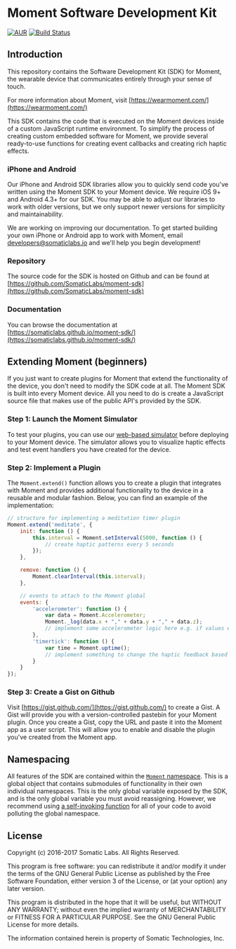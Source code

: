 # Moment Software Development Kit

[![AUR](https://img.shields.io/aur/license/yaourt.svg)](https://github.com/SomaticLabs/moment-sdk/blob/master/LICENSE)
[![Build Status](https://travis-ci.org/SomaticLabs/moment-sdk.svg?branch=master)](https://travis-ci.org/SomaticLabs/moment-sdk)

## Introduction

This repository contains the Software Development Kit (SDK) for Moment, the
wearable device that communicates entirely through your sense of touch.

For more information about Moment, visit [https://wearmoment.com/](https://wearmoment.com/)

This SDK contains the code that is executed on the Moment devices inside of
a custom JavaScript runtime environment. To simplify the process of creating
custom embedded software for Moment, we provide several ready-to-use functions
for creating event callbacks and creating rich haptic effects.

### iPhone and Android
Our iPhone and Android SDK libraries allow you to quickly send code you've
written using the Moment SDK to your Moment device. We require iOS 9+ and
Android 4.3+ for our SDK. You may be able to adjust our libraries to work with
older versions, but we only support newer versions for simplicity and
maintainability.

We are working on improving our documentation. To get started building your
own iPhone or Android app to work with Moment, email developers@somaticlabs.io
and we'll help you begin development!

### Repository

The source code for the SDK is hosted on Github and can be found at [https://github.com/SomaticLabs/moment-sdk](https://github.com/SomaticLabs/moment-sdk)

### Documentation

You can browse the documentation at [https://somaticlabs.github.io/moment-sdk/](https://somaticlabs.github.io/moment-sdk/)

## Extending Moment (beginners)

If you just want to create plugins for Moment that extend the functionality
of the device, you don't need to modify the SDK
code at all. The Moment SDK is built into every Moment device. All you need
to do is create a JavaScript source file that makes use of the public API's
provided by the SDK.

### Step 1: Launch the Moment Simulator
To test your plugins, you can use our
[web-based simulator](https://somaticlabs.github.io/moment-sim) before
deploying to your Moment device. The simulator allows you to visualize haptic
effects and test event handlers you have created for the device.

### Step 2: Implement a Plugin

The `Moment.extend()` function allows you to create a plugin that integrates
with Moment and provides additional functionality to the device in a reusable
and modular fashion. Below, you can find an example of the implementation:

```js
// structure for implementing a meditation timer plugin
Moment.extend('meditate', {
    init: function () {
        this.interval = Moment.setInterval(5000, function () {
            // create haptic patterns every 5 seconds
        });
    },

    remove: function () {
        Moment.clearInterval(this.interval);
    },

    // events to attach to the Moment global
    events: {
        'accelerometer': function () {
            var data = Moment.Accelerometer;
            Moment._log(data.x + "," + data.y + "," + data.z);
            // implement some accelerometer logic here e.g. if values exceed threshold
        },
        'timertick': function () {
            var time = Moment.uptime();
            // implement something to change the haptic feedback based on the time
        }
    }
});
```

### Step 3: Create a Gist on Github

Visit [https://gist.github.com/](https://gist.github.com/) to create a Gist.
A Gist will provide you with a version-controlled pastebin for your Moment
plugin. Once you create a Gist, copy the URL and paste it into the Moment app
as a user script. This will allow you to enable and disable the plugin you've
created from the Moment app.

## Namespacing

All features of the SDK are contained within the [`Moment` namespace](https://somaticlabs.github.io/moment-sdk/Moment.html). This is a
global object that contains submodules of functionality in their own individual
namespaces. This is the only global variable exposed by the SDK, and is the
only global variable you must avoid reassigning. However, we recommend using
[a self-invoking function](https://stackoverflow.com/questions/592396/what-is-the-purpose-of-a-self-executing-function-in-javascript) for all of
your code to avoid polluting the global namespace.

## License
Copyright (c) 2016-2017 Somatic Labs. All Rights Reserved.

This program is free software: you can redistribute it and/or modify
it under the terms of the GNU General Public License as published by
the Free Software Foundation, either version 3 of the License, or
(at your option) any later version.

This program is distributed in the hope that it will be useful,
but WITHOUT ANY WARRANTY; without even the implied warranty of
MERCHANTABILITY or FITNESS FOR A PARTICULAR PURPOSE.  See the
GNU General Public License for more details.

The information contained herein is property of Somatic Technologies, Inc.
